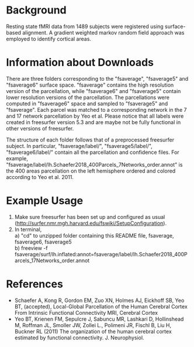 Background
==========
Resting state fMRI data from 1489 subjects were registered using surface-based alignment. A gradient weighted markov random field approach was employed to identify cortical areas.

Information about Downloads
===========================
There are three folders corresponding to the "fsaverage", "fsaverage5" and "fsaverage6" surface space. "fsaverage" contains the high resolution version of the parcellation, while "fsaverage6" and "fsaverage5" contain lower resolution versions of the parcellation. The parcellations were computed in "fsaverage6" space and sampled to "fsaverage5" and "fsaverage". Each parcel was matched to a corresponding network in the 7 and 17 network parcellation by Yeo et al. Please notice that all labels were created in freesurfer version 5.3 and are maybe not be fully functional in other versions of freesurfer.

The structure of each folder follows that of a preprocessed freesurfer subject. In particular, "fsaverage/label/", "fsaverage5/label/", "fsaverage6/label/" contain all the parcellation and confidence files. For example, "fsaverage/label/lh.Schaefer2018_400Parcels_7Networks_order.annot" is the 400 areas parcellation on the left hemisphere ordered and colored according to Yeo et al. 2011.

Example Usage
=============
1) Make sure freesurfer has been set up and configured as usual (http://surfer.nmr.mgh.harvard.edu/fswiki/SetupConfiguration).  
2) In terminal,  
   a) "cd" to unzipped folder containing this README file, fsaverage, fsaverage6, fsaverage5  
   b) freeview -f fsaverage/surf/lh.inflated:annot=fsaverage/label/lh.Schaefer2018_400Parcels_17Networks_order.annot  

References
==========
+ Schaefer A, Kong R, Gordon EM, Zuo XN, Holmes AJ, Eickhoff SB, Yeo BT, (accepted), Local-Global Parcellation of the Human Cerebral Cortex From Intrinsic Functional Connectivity MRI, Cerebral Cortex
+ Yeo BT, Krienen FM, Sepulcre J, Sabuncu MR, Lashkari D, Hollinshead M, Roffman JL, Smoller JW, Zollei L., Polimeni JR, Fischl B, Liu H, Buckner RL (2011) The organization of the human cerebral cortex estimated by functional connectivity. J. Neurophysiol.
